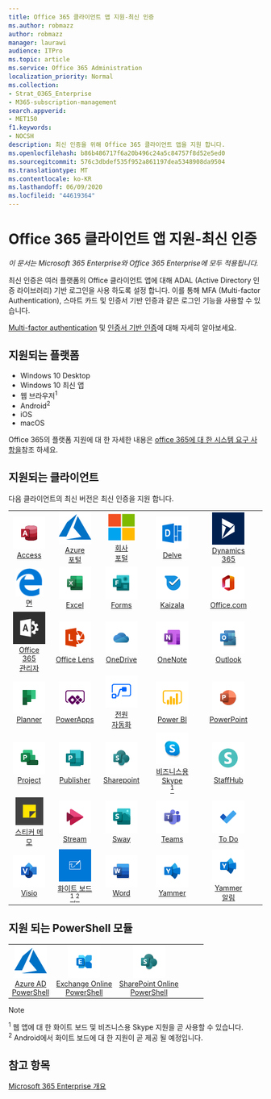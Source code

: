 ```yaml
---
title: Office 365 클라이언트 앱 지원-최신 인증
ms.author: robmazz
author: robmazz
manager: laurawi
audience: ITPro
ms.topic: article
ms.service: Office 365 Administration
localization_priority: Normal
ms.collection:
- Strat_O365_Enterprise
- M365-subscription-management
search.appverid:
- MET150
f1.keywords:
- NOCSH
description: 최신 인증을 위해 Office 365 클라이언트 앱을 지원 합니다.
ms.openlocfilehash: b86b486717f6a20b496c24a5c84757f8d52e5ed0
ms.sourcegitcommit: 576c3dbdef535f952a861197dea5348908da9504
ms.translationtype: MT
ms.contentlocale: ko-KR
ms.lasthandoff: 06/09/2020
ms.locfileid: "44619364"
---
```

# <a name="office-365-client-app-support---modern-authentication"></a>Office 365 클라이언트 앱 지원-최신 인증

*이 문서는 Microsoft 365 Enterprise와 Office 365 Enterprise에 모두 적용됩니다.*

최신 인증은 여러 플랫폼의 Office 클라이언트 앱에 대해 ADAL (Active Directory 인증 라이브러리) 기반 로그인을 사용 하도록 설정 합니다. 이를 통해 MFA (Multi-factor Authentication), 스마트 카드 및 인증서 기반 인증과 같은 로그인 기능을 사용할 수 있습니다.

[Multi-factor authentication](https://docs.microsoft.com/azure/active-directory/authentication/multi-factor-authentication) 및 [인증서 기반 인증](https://docs.microsoft.com/azure/active-directory/active-directory-certificate-based-authentication-get-started)에 대해 자세히 알아보세요.

## <a name="supported-platforms"></a>지원되는 플랫폼

 - Windows 10 Desktop
 - Windows 10 최신 앱
 - 웹 브라우저<sup>1</sup>
 - Android<sup>2</sup>
 - iOS
 - macOS

Office 365의 플랫폼 지원에 대 한 자세한 내용은 [office 365에 대 한 시스템 요구 사항을](https://products.office.com/office-system-requirements)참조 하세요.

## <a name="supported-clients"></a>지원되는 클라이언트

다음 클라이언트의 최신 버전은 최신 인증을 지원 합니다.

| | | | | | |
|:---:|:---:|:---:|:---:|:---:|:---:|
| ![Access 아이콘](media/o365-access-64x64.png) <br> [Access](https://products.office.com/access) | ![Azure 아이콘](media/o365-azure-64x64.png) <br> [Azure <br> 포털](https://azure.microsoft.com/features/azure-portal/) | ![회사 포털 아이콘](media/o365-microsoft-64x64.png) <br> [회사 <br> 포털](https://docs.microsoft.com/intune-user-help/sign-in-to-the-company-portal) | ![Delve 아이콘](media/o365-delve-64x64.png) <br> [Delve](https://products.office.com/business/intelligent-search) | ![Dynamics 365 아이콘](media/o365-dynamics365-64x64.png) <br> [Dynamics 365](https://dynamics.microsoft.com) 
| ![에 지 아이콘](media/o365-edge-64x64.png) <br> [면](https://www.microsoft.com/windows/microsoft-edge) | ![Excel 아이콘](media/o365-excel-64x64.png) <br> [Excel](https://products.office.com/excel) | ![Forms 아이콘](media/o365-forms-64x64.png) <br> [Forms​​](https://flow.microsoft.com/connectors/shared_microsoftforms/microsoft-forms/) | ![Kaizala 아이콘](media/o365-kaizala-64x64.png) <br> [Kaizala](https://products.office.com/en/business/microsoft-kaizala) | ![Office.com 아이콘](media/o365-office-64x64.png) <br> [Office.com](https://www.office.com/) 
| ![Office 365 관리 아이콘](media/o365-o365admin-64x64.png) <br> [Office 365 <br> 관리자](https://products.office.com/business/manage-office-365-admin-app) | ![렌즈 아이콘](media/o365-lens-64x64.png) <br> [Office Lens](https://www.microsoft.com/p/office-lens/9wzdncrfj3t8?activetab=pivot%3Aoverviewtab) | ![비즈니스용 OneDrive 아이콘](media/o365-OneDrive-64x64.png) <br> [OneDrive](https://products.office.com/onedrive-for-business/online-cloud-storage) |  ![OneNote 아이콘](media/o365-OneNote-64x64.png) <br> [OneNote](https://products.office.com/onenote) | ![Outlook 아이콘](media/o365-outlook-64x64.png) <br> [Outlook](https://products.office.com/outlook) 
| ![Planner 아이콘](media/o365-planner-64x64.png) <br> [Planner](https://products.office.com/business/task-management-software) | ![PowerApps 아이콘](media/o365-powerapps-64x64.png) <br> [PowerApps](https://powerapps.microsoft.com) | ![전원 자동화 아이콘](media/o365-flow-64x64.png) <br> [전원 <br> 자동화](https://flow.microsoft.com) | ![PowerBI 아이콘](media/o365-powerbi-64x64.png) <br> [Power BI](https://powerbi.microsoft.com)| ![PowerPoint 아이콘](media/o365-powerpoint-64x64.png) <br> [PowerPoint](https://products.office.com/powerpoint) 
| ![Project 아이콘](media/o365-project-64x64.png) <br> [Project](https://products.office.com/project) | ![Publisher 아이콘](media/o365-publisher-64x64.png) <br> [Publisher](https://products.office.com/publisher) | ![SharePoint 아이콘](media/o365-sharepoint-64x64.png) <br> [Sharepoint](https://products.office.com/sharepoint) | ![비즈니스용 Skype 아이콘](media/o365-skypeforbusiness-64x64.png) <br> [비즈니스용 Skype <br> <sup>1</sup>](https://www.skype.com/business/) | ![StaffHub 아이콘](media/o365-staffhub-64x64.png) <br> [StaffHub](https://products.office.com/microsoft-staffhub/staff-scheduling-software)
| ![스티커 메모 아이콘](media/o365-stickynotes-64x64.png) <br> [스티커 메모](https://www.microsoft.com/p/microsoft-sticky-notes/9nblggh4qghw) | ![Stream 아이콘](media/o365-stream-64x64.png) <br> [Stream](https://stream.microsoft.com) | ![Sway 아이콘](media/o365-sway-64x64.png) <br> [Sway](https://sway.com) | ![Teams 아이콘](media/o365-teams-64x64.png) <br> [Teams](https://products.office.com/microsoft-teams/group-chat-software) | ![할 일 아이콘](media/o365-todo-64x64.png) <br> [To Do](https://todo.microsoft.com) 
| ![Visio 아이콘](media/o365-visio-64x64.png) <br> [Visio](https://products.office.com/visio/flowchart-software) | ![Whiteboard 아이콘](media/o365-whiteboard-64x64.png) <br> [화이트 보드<sup>1</sup>,<sup>2</sup>](https://whiteboard.microsoft.com/) | ![Word 아이콘](media/o365-word-64x64.png) <br> [Word](https://products.office.com/word) | ![Yammer 아이콘](media/o365-yammer-64x64.png) <br> [Yammer](https://products.office.com/yammer/yammer-overview) | ![Yammer 아이콘](media/o365-yammer-64x64.png) <br> [Yammer <br> 알림](https://products.office.com/yammer/yammer-overview) |  |

## <a name="supported-powershell-modules"></a>지원 되는 PowerShell 모듈

| | | | | | |
|:---:|:---:|:---:|:---:|:---:|:---:|
| ![Azure 아이콘](media/o365-azure-64x64.png) <br> [Azure AD <br> PowerShell](https://docs.microsoft.com/powershell/azure/active-directory/overview?view=azureadps-2.0) | ![Exchange 아이콘](media/o365-exchange-64x64.png) <br> [Exchange Online <br> PowerShell](https://docs.microsoft.com/powershell/exchange/exchange-online/exchange-online-powershell?view=exchange-ps) | ![SharePoint 아이콘](media/o365-sharepoint-64x64.png) <br> [SharePoint Online <br> PowerShell](https://docs.microsoft.com/powershell/sharepoint/sharepoint-online/connect-sharepoint-online)

> [!NOTE]
> <sup>1</sup> 웹 앱에 대 한 화이트 보드 및 비즈니스용 Skype 지원을 곧 사용할 수 있습니다. <br>
> <sup>2</sup> Android에서 화이트 보드에 대 한 지원이 곧 제공 될 예정입니다.

## <a name="see-also"></a>참고 항목

[Microsoft 365 Enterprise 개요](https://docs.microsoft.com/microsoft-365/enterprise/microsoft-365-overview)
